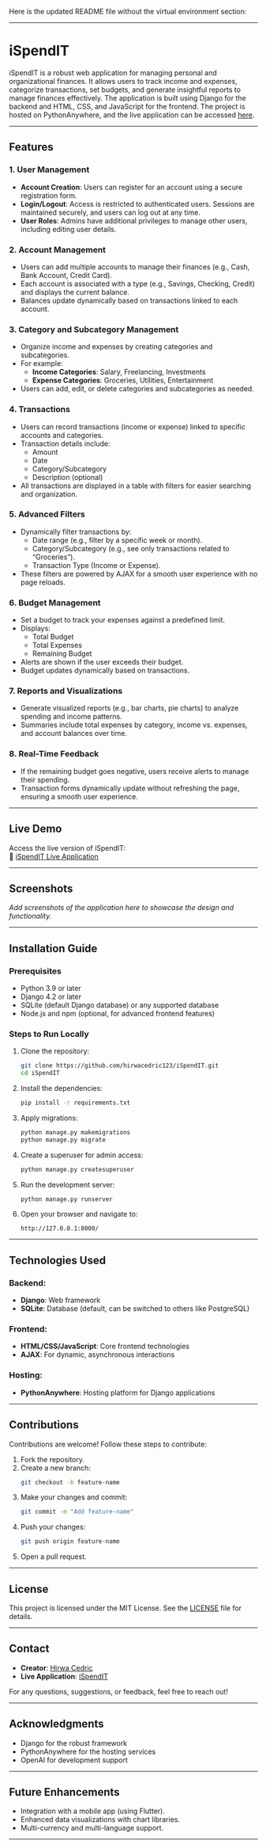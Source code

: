 Here is the updated README file without the virtual environment section:

---

# iSpendIT

iSpendIT is a robust web application for managing personal and organizational finances. It allows users to track income and expenses, categorize transactions, set budgets, and generate insightful reports to manage finances effectively. The application is built using Django for the backend and HTML, CSS, and JavaScript for the frontend. The project is hosted on PythonAnywhere, and the live application can be accessed [here](https://ispendit.pythonanywhere.com/).

---

## Features

### 1. **User Management**
   - **Account Creation**: Users can register for an account using a secure registration form.
   - **Login/Logout**: Access is restricted to authenticated users. Sessions are maintained securely, and users can log out at any time.
   - **User Roles**: Admins have additional privileges to manage other users, including editing user details.

### 2. **Account Management**
   - Users can add multiple accounts to manage their finances (e.g., Cash, Bank Account, Credit Card).
   - Each account is associated with a type (e.g., Savings, Checking, Credit) and displays the current balance.
   - Balances update dynamically based on transactions linked to each account.

### 3. **Category and Subcategory Management**
   - Organize income and expenses by creating categories and subcategories.
   - For example:
     - **Income Categories**: Salary, Freelancing, Investments
     - **Expense Categories**: Groceries, Utilities, Entertainment
   - Users can add, edit, or delete categories and subcategories as needed.

### 4. **Transactions**
   - Users can record transactions (income or expense) linked to specific accounts and categories.
   - Transaction details include:
     - Amount
     - Date
     - Category/Subcategory
     - Description (optional)
   - All transactions are displayed in a table with filters for easier searching and organization.

### 5. **Advanced Filters**
   - Dynamically filter transactions by:
     - Date range (e.g., filter by a specific week or month).
     - Category/Subcategory (e.g., see only transactions related to “Groceries”).
     - Transaction Type (Income or Expense).
   - These filters are powered by AJAX for a smooth user experience with no page reloads.

### 6. **Budget Management**
   - Set a budget to track your expenses against a predefined limit.
   - Displays:
     - Total Budget
     - Total Expenses
     - Remaining Budget
   - Alerts are shown if the user exceeds their budget.
   - Budget updates dynamically based on transactions.

### 7. **Reports and Visualizations**
   - Generate visualized reports (e.g., bar charts, pie charts) to analyze spending and income patterns.
   - Summaries include total expenses by category, income vs. expenses, and account balances over time.

### 8. **Real-Time Feedback**
   - If the remaining budget goes negative, users receive alerts to manage their spending.
   - Transaction forms dynamically update without refreshing the page, ensuring a smooth user experience.

---

## Live Demo

Access the live version of iSpendIT:  
🔗 [iSpendIT Live Application](https://ispendit.pythonanywhere.com/)

---

## Screenshots

_Add screenshots of the application here to showcase the design and functionality._

---

## Installation Guide

### Prerequisites
- Python 3.9 or later
- Django 4.2 or later
- SQLite (default Django database) or any supported database
- Node.js and npm (optional, for advanced frontend features)

### Steps to Run Locally

1. Clone the repository:
   ```bash
   git clone https://github.com/hirwacedric123/iSpendIT.git
   cd iSpendIT
   ```

2. Install the dependencies:
   ```bash
   pip install -r requirements.txt
   ```

3. Apply migrations:
   ```bash
   python manage.py makemigrations
   python manage.py migrate
   ```

4. Create a superuser for admin access:
   ```bash
   python manage.py createsuperuser
   ```

5. Run the development server:
   ```bash
   python manage.py runserver
   ```

6. Open your browser and navigate to:
   ```
   http://127.0.0.1:8000/
   ```

---

## Technologies Used

### Backend:
- **Django**: Web framework
- **SQLite**: Database (default, can be switched to others like PostgreSQL)

### Frontend:
- **HTML/CSS/JavaScript**: Core frontend technologies
- **AJAX**: For dynamic, asynchronous interactions

### Hosting:
- **PythonAnywhere**: Hosting platform for Django applications

---

## Contributions

Contributions are welcome! Follow these steps to contribute:

1. Fork the repository.
2. Create a new branch:
   ```bash
   git checkout -b feature-name
   ```
3. Make your changes and commit:
   ```bash
   git commit -m "Add feature-name"
   ```
4. Push your changes:
   ```bash
   git push origin feature-name
   ```
5. Open a pull request.

---

## License

This project is licensed under the MIT License. See the [LICENSE](LICENSE) file for details.

---

## Contact

- **Creator**: [Hirwa Cedric](https://github.com/hirwacedric123)  
- **Live Application**: [iSpendIT](https://ispendit.pythonanywhere.com/)

For any questions, suggestions, or feedback, feel free to reach out!

---

## Acknowledgments

- Django for the robust framework
- PythonAnywhere for the hosting services
- OpenAI for development support

---

## Future Enhancements

- Integration with a mobile app (using Flutter).
- Enhanced data visualizations with chart libraries.
- Multi-currency and multi-language support.

---

